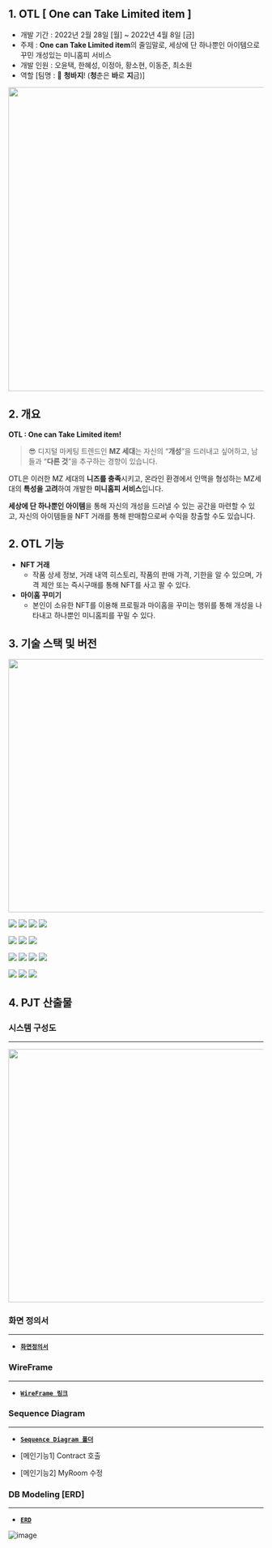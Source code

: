 ## 1. OTL [ One can Take Limited item ]

- 개발 기간 : 2022년 2월 28일 [월] ~ 2022년 4월 8일 [금]
- 주제 : **One can Take Limited item**의 줄임말로, 세상에 단 하나뿐인 아이템으로 꾸민 개성있는 미니홈피 서비스
- 개발 인원 : 오윤택, 한혜성, 이정아, 황소현, 이동준, 최소원
- 역할 [팀명 : 👖 **청바지**! (**청**춘은 **바**로 **지**금)]

<img src="/uploads/2857bc646d63a11a1a7642de62763e43/image.png" width="900" height="600"/>

## 2. 개요

**OTL : One can Take Limited item!**

> 😎 디지털 마케팅 트렌드인 **MZ 세대**는 자신의 “**개성**”을 드러내고 싶어하고, 남들과 “**다른 것**”을 추구하는 경향이 있습니다.

OTL은 이러한 MZ 세대의 **니즈를 충족**시키고, 온라인 환경에서 인맥을 형성하는 MZ세대의 **특성을 고려**하여 개발한 **미니홈피 서비스**입니다.

**세상에 단 하나뿐인 아이템**을 통해 자신의 개성을 드러낼 수 있는 공간을 마련할 수 있고, 자신의 아이템들을 NFT 거래를 통해 판매함으로써 수익을 창출할 수도 있습니다.
> 

## 2. OTL 기능

- **NFT 거래**
    - 작품 상세 정보, 거래 내역 히스토리, 작품의 판매 가격, 기한을 알 수 있으며, 가격 제안 또는 즉시구매를 통해 NFT를 사고 팔 수 있다.
- **마이홈 꾸미기**
    - 본인이 소유한 NFT를 이용해 프로필과 마이홈을 꾸미는 행위를 통해 개성을 나타내고 하나뿐인 미니홈피를 꾸밀 수 있다.

## 3. 기술 스택 및 버전
<img src="/uploads/1d8180dc6af760fed7b1497dd0cc32ba/image.png" width="1000" height="500"/>


<img src="https://img.shields.io/badge/REACT-17.0.0-76B900?style=for-the-badge&logo=react&logoColor=white"/> <img src="https://img.shields.io/badge/REDUX-4.1.2-76B900?style=for-the-badge&logo=redux&logoColor=white"/> <img src="https://img.shields.io/badge/MATERIAL UI-5.2.8-76B900?style=for-the-badge&logo=mui&logoColor=white"/> <img src="https://img.shields.io/badge/Web3-1.6.1-76B900?style=for-the-badge&logo=web3&logoColor=white"/> 

<img src="https://img.shields.io/badge/NODE.JS-16.13.2-93b023?&style=for-the-badge&logo=node.js&logoColor=white"/> <img src="https://img.shields.io/badge/SWAGGER-6.1.0-93b023?&style=for-the-badge&logo=swagger&logoColor=white"/> <img src="https://img.shields.io/badge/EXPRESS.JS-4.17.1-93b023?&style=for-the-badge&logo=express&logoColor=white"/>

<img src="https://img.shields.io/badge/BESU-21.10.2-93b023?&style=for-the-badge&logo=besu&logoColor=white"/> <img src="https://img.shields.io/badge/SOLIDITY-0.8.10-93b023?&style=for-the-badge&logo=solidity&logoColor=white"/> <img src="https://img.shields.io/badge/TRUFFLE-5.4.24-93b023?&style=for-the-badge&logo=truffle&logoColor=white"/> <img src="https://img.shields.io/badge/GANACHE-6.12.2-93b023?&style=for-the-badge&logo=ganache&logoColor=white"/>

<img src="https://img.shields.io/badge/MYSQL-8.0.0-93b023?&style=for-the-badge&logo=mysql&logoColor=white"/> <img src="https://img.shields.io/badge/docker-20.10.12-93b023?&style=for-the-badge&logo=docker&logoColor=white"/> <img src="https://img.shields.io/badge/jenkins-2.319.2-93b023?&style=for-the-badge&logo=jenkins&logoColor=white"/> 

## 4. PJT 산출물

### 시스템 구성도

---
<img src="/uploads/9011fa1d0dd7b66a5288f2c8655e99e9/image.png" width="1000" height="500"/>


### 화면 정의서

---
- [**`화면정의서`**](outputs/화면정의서.pdf)






### WireFrame

---
- [**`WireFrame 링크`**](https://www.figma.com/file/RGjZpCgeXMgufK09UbDWUh/OTL?node-id=0%3A1)






### Sequence Diagram

---
- [**`Sequence Diagram 폴더`**](outputs/SequenceDiagram)

- [메인기능1] Contract 호출

- [메인기능2] MyRoom 수정


### DB Modeling [ERD]

---
- [**`ERD`**](outputs/ERD.png)

![image](/uploads/6fe57581d3a7c8eb195fad63cbac5eba/image.png)












